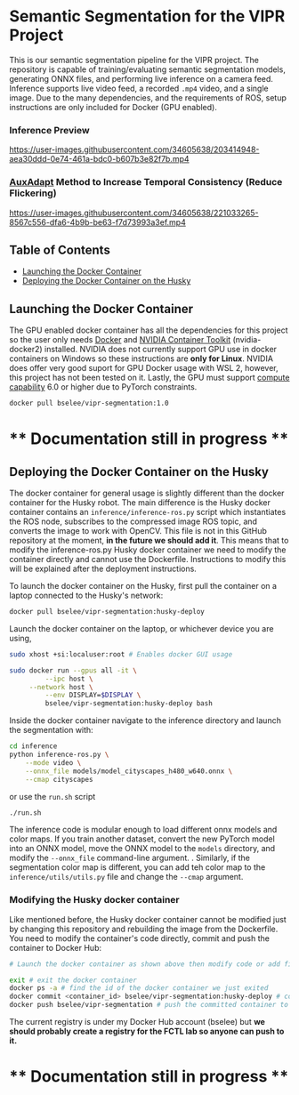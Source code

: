 # Semantic Segmentation for the VIPR Project
This is our semantic segmentation pipeline for the VIPR project. The repository is capable of training/evaluating semantic segmentation models, generating ONNX files, and performing live inference on a camera feed. Inference supports live video feed, a recorded `.mp4` video, and a single image. Due to the many dependencies, and the requirements of ROS, setup instructions are only included for Docker (GPU enabled).

### Inference Preview
https://user-images.githubusercontent.com/34605638/203414948-aea30ddd-0e74-461a-bdc0-b607b3e82f7b.mp4

### [AuxAdapt](https://arxiv.org/abs/2110.12369) Method to Increase Temporal Consistency (Reduce Flickering)
https://user-images.githubusercontent.com/34605638/221033265-8567c556-dfa6-4b9b-be63-f7d73993a3ef.mp4


## Table of Contents
* [Launching the Docker Container](#launching-the-docker-container)
* [Deploying the Docker Container on the Husky](#deploying-the-docker-container-on-the-husky)

## Launching the Docker Container
The GPU enabled docker container has all the dependencies for this project so the user only needs [Docker](https://docs.docker.com/engine/install/ubuntu/) and [NVIDIA Container Toolkit](https://docs.nvidia.com/datacenter/cloud-native/container-toolkit/install-guide.html) (nvidia-docker2) installed. NVIDIA does not currently support GPU use in docker containers on Windows so these instructions are __only for Linux__. NVIDIA does offer very good suport for GPU Docker usage with WSL 2, however, this project has not been tested on it. Lastly, the GPU must support [compute capability](https://developer.nvidia.com/cuda-gpus) 6.0 or higher due to PyTorch constraints.
```bash
docker pull bselee/vipr-segmentation:1.0
```
# **  Documentation still in progress **

## Deploying the Docker Container on the Husky
The docker container for general usage is slightly different than the docker container for the Husky robot. The main difference is the Husky docker container contains an ```inference/inference-ros.py``` script which instantiates the ROS node, subscribes to the compressed image ROS topic, and converts the image to work with OpenCV. This file is not in this GitHub repository at the moment, __in the future we should add it__. This means that to modify the inference-ros.py Husky docker container we need to modify the container directly and cannot use the Dockerfile. Instructions to modify this will be explained after the deployment instructions.

To launch the docker container on the Husky, first pull the container on a laptop connected to the Husky's network:
```bash
docker pull bselee/vipr-segmentation:husky-deploy
```

Launch the docker container on the laptop, or whichever device you are using, 
```bash
sudo xhost +si:localuser:root # Enables docker GUI usage

sudo docker run --gpus all -it \
         --ipc host \
	 --network host \
         --env DISPLAY=$DISPLAY \
         bselee/vipr-segmentation:husky-deploy bash
```

Inside the docker container navigate to the inference directory and launch the segmentation with:
```bash
cd inference
python inference-ros.py \
  	--mode video \
	--onnx_file models/model_cityscapes_h480_w640.onnx \
	--cmap cityscapes

```
or use the ```run.sh``` script
```bash
./run.sh
```

The inference code is modular enough to load different onnx models and color maps. If you train another dataset, convert the new PyTorch model into an ONNX model, move the ONNX model to the ```models``` directory, and modify the ```--onnx_file``` command-line argument. . Similarly, if the segmentation color map is different, you can add teh color map to the ```inference/utils/utils.py``` file and change the ```--cmap``` argument.

### Modifying the Husky docker container
Like mentioned before, the Husky docker container cannot be modified just by changing this repository and rebuilding the image from the Dockerfile. You need to modify the container's code directly, commit and push the container to Docker Hub:

```bash
# Launch the docker container as shown above then modify code or add files

exit # exit the docker container
docker ps -a # find the id of the docker container we just exited
docker commit <container_id> bselee/vipr-segmentation:husky-deploy # commit the docker container
docker push bselee/vipr-segmentation # push the committed container to the Docker Hub Registry
```

The current registry is under my Docker Hub account (bselee) but __we should probably create a registry for the FCTL lab so anyone can push to it.__
# **  Documentation still in progress **

